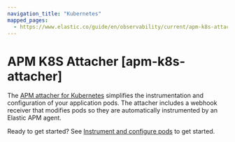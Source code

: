 ```yaml
---
navigation_title: "Kubernetes"
mapped_pages:
  - https://www.elastic.co/guide/en/observability/current/apm-k8s-attacher.html
---
```




# APM K8S Attacher [apm-k8s-attacher]


The [APM attacher for Kubernetes](apm-k8s-attacher://docs/reference/ingestion-tools/apm-attacher/index.md) simplifies the instrumentation and configuration of your application pods. The attacher includes a webhook receiver that modifies pods so they are automatically instrumented by an Elastic APM agent.

Ready to get started? See [Instrument and configure pods](apm-k8s-attacher://docs/reference/ingestion-tools/apm-attacher/apm-get-started-webhook.md) to get started.

